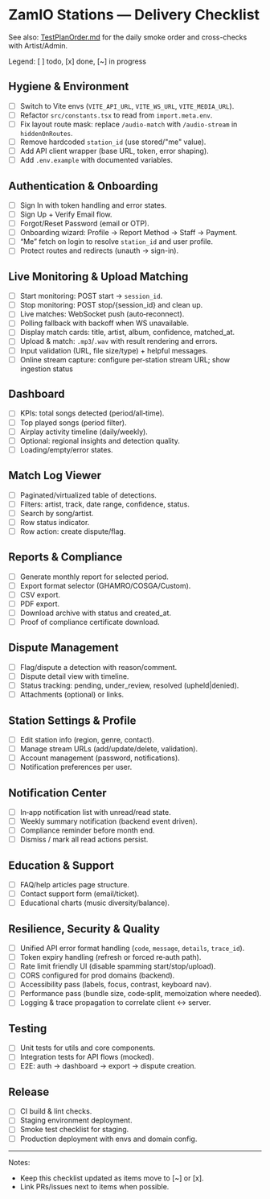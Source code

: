 # ZamIO Stations — Delivery Checklist

See also: [TestPlanOrder.md](../TestPlanOrder.md) for the daily smoke order and cross-checks with Artist/Admin.

Legend: [ ] todo, [x] done, [~] in progress

## Hygiene & Environment
- [ ] Switch to Vite envs (`VITE_API_URL`, `VITE_WS_URL`, `VITE_MEDIA_URL`).
- [ ] Refactor `src/constants.tsx` to read from `import.meta.env`.
- [ ] Fix layout route mask: replace `/audio-match` with `/audio-stream` in `hiddenOnRoutes`.
- [ ] Remove hardcoded `station_id` (use stored/"me" value).
- [ ] Add API client wrapper (base URL, token, error shaping).
- [ ] Add `.env.example` with documented variables.

## Authentication & Onboarding
- [ ] Sign In with token handling and error states.
- [ ] Sign Up + Verify Email flow.
- [ ] Forgot/Reset Password (email or OTP).
- [ ] Onboarding wizard: Profile → Report Method → Staff → Payment.
- [ ] “Me” fetch on login to resolve `station_id` and user profile.
- [ ] Protect routes and redirects (unauth → sign-in).

## Live Monitoring & Upload Matching
- [ ] Start monitoring: POST start → `session_id`.
- [ ] Stop monitoring: POST stop/{session_id} and clean up.
- [ ] Live matches: WebSocket push (auto‑reconnect).
- [ ] Polling fallback with backoff when WS unavailable.
- [ ] Display match cards: title, artist, album, confidence, matched_at.
- [ ] Upload & match: `.mp3`/`.wav` with result rendering and errors.
- [ ] Input validation (URL, file size/type) + helpful messages.
- [ ] Online stream capture: configure per‑station stream URL; show ingestion status

## Dashboard
- [ ] KPIs: total songs detected (period/all‑time).
- [ ] Top played songs (period filter).
- [ ] Airplay activity timeline (daily/weekly).
- [ ] Optional: regional insights and detection quality.
- [ ] Loading/empty/error states.

## Match Log Viewer
- [ ] Paginated/virtualized table of detections.
- [ ] Filters: artist, track, date range, confidence, status.
- [ ] Search by song/artist.
- [ ] Row status indicator.
- [ ] Row action: create dispute/flag.

## Reports & Compliance
- [ ] Generate monthly report for selected period.
- [ ] Export format selector (GHAMRO/COSGA/Custom).
- [ ] CSV export.
- [ ] PDF export.
- [ ] Download archive with status and created_at.
- [ ] Proof of compliance certificate download.

## Dispute Management
- [ ] Flag/dispute a detection with reason/comment.
- [ ] Dispute detail view with timeline.
- [ ] Status tracking: pending, under_review, resolved (upheld|denied).
- [ ] Attachments (optional) or links.

## Station Settings & Profile
- [ ] Edit station info (region, genre, contact).
- [ ] Manage stream URLs (add/update/delete, validation).
- [ ] Account management (password, notifications).
- [ ] Notification preferences per user.

## Notification Center
- [ ] In‑app notification list with unread/read state.
- [ ] Weekly summary notification (backend event driven).
- [ ] Compliance reminder before month end.
- [ ] Dismiss / mark all read actions persist.

## Education & Support
- [ ] FAQ/help articles page structure.
- [ ] Contact support form (email/ticket).
- [ ] Educational charts (music diversity/balance).

## Resilience, Security & Quality
- [ ] Unified API error format handling (`code`, `message`, `details`, `trace_id`).
- [ ] Token expiry handling (refresh or forced re‑auth path).
- [ ] Rate limit friendly UI (disable spamming start/stop/upload).
- [ ] CORS configured for prod domains (backend).
- [ ] Accessibility pass (labels, focus, contrast, keyboard nav).
- [ ] Performance pass (bundle size, code‑split, memoization where needed).
- [ ] Logging & trace propagation to correlate client ↔ server.

## Testing
- [ ] Unit tests for utils and core components.
- [ ] Integration tests for API flows (mocked).
- [ ] E2E: auth → dashboard → export → dispute creation.

## Release
- [ ] CI build & lint checks.
- [ ] Staging environment deployment.
- [ ] Smoke test checklist for staging.
- [ ] Production deployment with envs and domain config.

---

Notes:
- Keep this checklist updated as items move to [~] or [x].
- Link PRs/issues next to items when possible.
